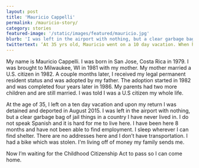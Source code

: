 ```yaml
---
layout: post
title: 'Mauricio Cappelli'
permalink: /mauricio-story/
category: stories
featured-image: '/static/images/featured/mauricio.jpg'
blurb: 'I was left in the airport with nothing, but a clear garbage bag of jail things in a country I have never lived in.'
twittertext: ‘At 35 yrs old, Mauricio went on a 10 day vacation. When he returned to the U.S, he was detained and deported. %23KeepUsHome'
---
```


My name is Mauricio Cappelli. I was born in San Jose, Costa Rica in 1979. I was brought to Milwaukee, WI in 1981 with my mother. My mother married a U.S. citizen in 1982. A couple months later, I received my legal permanent resident status and was adopted by my father. The adoption started in 1982 and was completed four years later in 1986. My parents had two more children and are still married. I was told I was a U.S citizen my whole life. 

At the age of 35, I left on a ten day vacation and upon my return I was detained and deported in August 2015. I was left in the airport with nothing, but a clear garbage bag of jail things in a country I have never lived in. I do not speak Spanish and it is hard for me to live here. I have been here 8 months and have not been able to find employment. I  sleep wherever I can find shelter. There are no addresses here and I don’t have transportation. I had a bike which was stolen.  I'm living off of money my family sends me. 

Now I’m waiting for the Childhood Citizenship Act to pass so I can come home.

